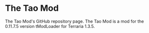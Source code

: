 # The Tao Mod
The Tao Mod's GitHub repository page.
The Tao Mod is a mod for the 0.11.7.5  version tModLoader for Terraria 1.3.5.
